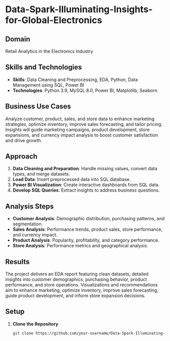 # Data-Spark-Illuminating-Insights-for-Global-Electronics

## Domain
Retail Analytics in the Electronics Industry

## Skills and Technologies
- **Skills**: Data Cleaning and Preprocessing, EDA, Python, Data Management using SQL, Power BI
- **Technologies**: Python 3.9, MySQL 8.0, Power BI, Matplotlib, Seaborn

## Business Use Cases
Analyze customer, product, sales, and store data to enhance marketing strategies, optimize inventory, improve sales forecasting, and tailor pricing. Insights will guide marketing campaigns, product development, store expansions, and currency impact analysis to boost customer satisfaction and drive growth.

## Approach
1. **Data Cleaning and Preparation**: Handle missing values, convert data types, and merge datasets.
2. **Load Data**: Insert preprocessed data into SQL database.
3. **Power BI Visualization**: Create interactive dashboards from SQL data.
4. **Develop SQL Queries**: Extract insights to address business questions.

## Analysis Steps
- **Customer Analysis**: Demographic distribution, purchasing patterns, and segmentation.
- **Sales Analysis**: Performance trends, product sales, store performance, and currency impact.
- **Product Analysis**: Popularity, profitability, and category performance.
- **Store Analysis**: Performance metrics and geographical analysis.

## Results
The project delivers an EDA report featuring clean datasets, detailed insights into customer demographics, purchasing behavior, product performance, and store operations. Visualizations and recommendations aim to enhance marketing, optimize inventory, improve sales forecasting, guide product development, and inform store expansion decisions.

## Setup
1. **Clone the Repository**
   ```bash
   git clone https://github.com/your-username/Data-Spark-Illuminating-Insights-for-Global-Electronics.git
